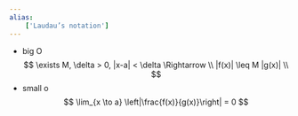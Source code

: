 ```yaml
---
alias:
    ['Laudau’s notation']
---
```

- big O
    $$ \exists M, \delta > 0, |x-a| < \delta \Rightarrow \\ |f(x)| \leq M |g(x)| \\
    $$
- small o
    $$ \lim_{x \to a} \left|\frac{f(x)}{g(x)}\right| = 0 $$